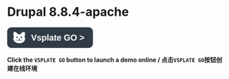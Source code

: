 # Drupal 8.8.4-apache

<a href="https://www.vsplate.com/?docker-compose=https://github.com/vsplate/dcenvs/drupal/8.8.4-apache"><img alt="VSPLATE GO" src="https://raw.githubusercontent.com/vsplate/images/master/vsgo_btn.png" width="200px"></a>

**Click the `VSPLATE GO` button to launch a demo online / 点击`VSPLATE GO`按钮创建在线环境**